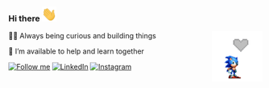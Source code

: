 ### Hi there <img src="https://raw.githubusercontent.com/ABSphreak/ABSphreak/master/gifs/Hi.gif" width="30">  
<img title="Ronnyldo Silva's Top Languages" align=right height=100px src="https://github.com/RonnyldoSilva/ronnyldosilva/blob/main/sonic.gif"/>


🕵️‍♀️ Always being curious and building things

👯 I’m available to help and learn together

[<img src="https://img.shields.io/github/followers/beatrizadm?label=follow&style=social" height="22" title="Follow me" />](https://github.com/RonnyldoSilva) 
[<img src="https://img.shields.io/badge/-LinkedIn-blue?style=flat-square&logo=Linkedin&logoColor=white&link=https://www.linkedin.com/in/ronnyldo-silva-200325145/" height="22" title="LinkedIn" />](https://www.linkedin.com/in/ronnyldo-silva-200325145/) 
[<img src="https://img.shields.io/badge/-Instagram-purple?style=flat-square&logo=Instagram&logoColor=white&link=https://www.instagram.com/ronnyldosilva" height="22" title="Instagram" />](https://www.instagram.com/ronnyldosilva)






